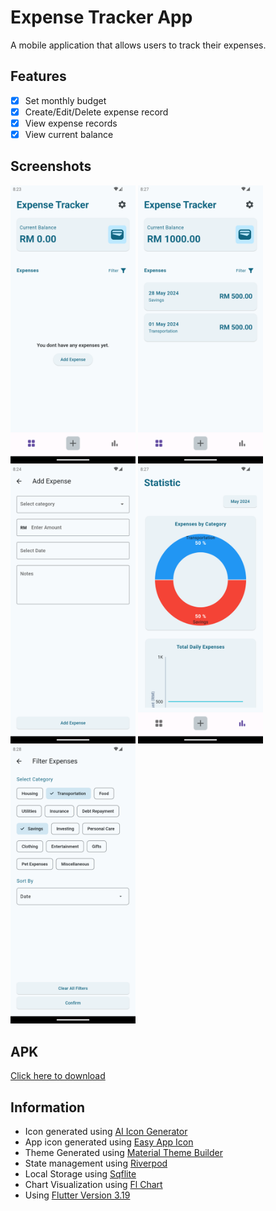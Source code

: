 # Expense Tracker App

A mobile application that allows users to track their expenses.

## Features

- [x] Set monthly budget
- [x] Create/Edit/Delete expense record
- [x] View expense records
- [x] View current balance

## Screenshots
<img src="https://raw.githubusercontent.com/NizamSaidin/expense_tracker_app/master/public/Screenshot_1715545406.png" width="200" alt="Home Page"/>
<img src="https://raw.githubusercontent.com/NizamSaidin/expense_tracker_app/master/public/Screenshot_1715545641.png" width="200" alt="Home Page With Data"/>
<img src="https://raw.githubusercontent.com/NizamSaidin/expense_tracker_app/master/public/Screenshot_1715545467.png" width="200" alt="Add Expense Page"/>
<img src="https://raw.githubusercontent.com/NizamSaidin/expense_tracker_app/master/public/Screenshot_1715545634.png" width="200" alt="Statistic Page"/>
<img src="https://raw.githubusercontent.com/NizamSaidin/expense_tracker_app/master/public/Screenshot_1715545691.png" width="200" alt="Filter Page"/>

## APK
[Click here to download](https://github.com/NizamSaidin/expense_tracker_app/raw/master/public/APK/app-release-1.0.0+1.apk)

## Information

- Icon generated using [AI Icon Generator](https://perchance.org/ai-icon-generator)
- App icon generated using [Easy App Icon](https://easyappicon.com/)
- Theme Generated using [Material Theme Builder](https://material-foundation.github.io/material-theme-builder/)
- State management using [Riverpod](https://riverpod.dev/)
- Local Storage using [Sqflite](https://pub.dev/packages/sqflite)
- Chart Visualization using [Fl Chart](https://pub.dev/packages/fl_chart)
- Using [Flutter Version 3.19](https://docs.flutter.dev/release/release-notes/release-notes-3.19.0)
